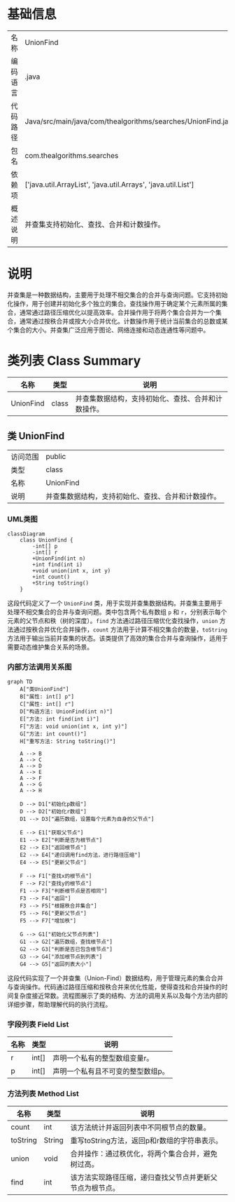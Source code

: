 # 基础信息

|      |      |
|------|------|
| 名称 | UnionFind |
| 编码语言 | .java |
| 代码路径 | Java/src/main/java/com/thealgorithms/searches/UnionFind.java |
| 包名 | com.thealgorithms.searches |
| 依赖项 | ['java.util.ArrayList', 'java.util.Arrays', 'java.util.List'] |
| 概述说明 | 并查集支持初始化、查找、合并和计数操作。 |

# 说明

并查集是一种数据结构，主要用于处理不相交集合的合并与查询问题。它支持初始化操作，用于创建并初始化多个独立的集合。查找操作用于确定某个元素所属的集合，通常通过路径压缩优化以提高效率。合并操作用于将两个集合合并为一个集合，通常通过按秩合并或按大小合并优化。计数操作用于统计当前集合的总数或某个集合的大小。并查集广泛应用于图论、网络连接和动态连通性等问题中。

# 类列表 Class Summary

| 名称   | 类型  | 说明 |
|-------|------|-------------|
| UnionFind | class | 并查集数据结构，支持初始化、查找、合并和计数操作。 |



## 类 UnionFind

|      |      |
|------|------|
| 访问范围 | public |
| 类型 | class |
| 名称 | UnionFind |
| 说明 | 并查集数据结构，支持初始化、查找、合并和计数操作。 |


### UML类图

```mermaid
classDiagram
    class UnionFind {
        -int[] p
        -int[] r
        +UnionFind(int n)
        +int find(int i)
        +void union(int x, int y)
        +int count()
        +String toString()
    }
```

这段代码定义了一个 `UnionFind` 类，用于实现并查集数据结构。并查集主要用于处理不相交集合的合并与查询问题。类中包含两个私有数组 `p` 和 `r`，分别表示每个元素的父节点和秩（树的深度）。`find` 方法通过路径压缩优化查找操作，`union` 方法通过按秩合并优化合并操作，`count` 方法用于计算不相交集合的数量，`toString` 方法用于输出当前并查集的状态。该类提供了高效的集合合并与查询操作，适用于需要动态维护集合关系的场景。


### 内部方法调用关系图

```mermaid
graph TD
    A["类UnionFind"]
    B["属性: int[] p"]
    C["属性: int[] r"]
    D["构造方法: UnionFind(int n)"]
    E["方法: int find(int i)"]
    F["方法: void union(int x, int y)"]
    G["方法: int count()"]
    H["重写方法: String toString()"]

    A --> B
    A --> C
    A --> D
    A --> E
    A --> F
    A --> G
    A --> H

    D --> D1["初始化p数组"]
    D --> D2["初始化r数组"]
    D1 --> D3["遍历数组，设置每个元素为自身的父节点"]

    E --> E1["获取父节点"]
    E1 --> E2["判断是否为根节点"]
    E2 --> E3["返回根节点"]
    E2 --> E4["递归调用find方法，进行路径压缩"]
    E4 --> E5["更新父节点"]

    F --> F1["查找x的根节点"]
    F --> F2["查找y的根节点"]
    F1 --> F3["判断根节点是否相同"]
    F3 --> F4["返回"]
    F3 --> F5["根据秩合并集合"]
    F5 --> F6["更新父节点"]
    F5 --> F7["增加秩"]

    G --> G1["初始化父节点列表"]
    G1 --> G2["遍历数组，查找根节点"]
    G2 --> G3["判断是否已包含根节点"]
    G3 --> G4["添加根节点到列表"]
    G4 --> G5["返回列表大小"]
```

这段代码实现了一个并查集（Union-Find）数据结构，用于管理元素的集合合并与查询操作。代码通过路径压缩和按秩合并来优化性能，使得查找和合并操作的时间复杂度接近常数。流程图展示了类的结构、方法的调用关系以及每个方法内部的详细步骤，帮助理解代码的执行流程。

### 字段列表 Field List

| 名称  | 类型  | 说明 |
|-------|-------|------|
| r | int[] | 声明一个私有的整型数组变量r。 |
| p | int[] | 声明一个私有且不可变的整型数组p。 |

### 方法列表 Method List

| 名称  | 类型  | 说明 |
|-------|-------|------|
| count | int | 该方法统计并返回列表中不同根节点的数量。 |
| toString | String | 重写toString方法，返回p和r数组的字符串表示。 |
| union | void | 合并操作：通过秩优化，将两个集合合并，避免树过高。 |
| find | int | 该方法实现路径压缩，递归查找父节点并更新父节点为根节点。 |





